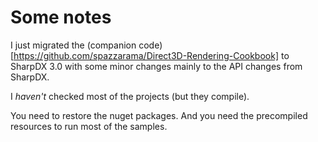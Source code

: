 Some notes
==========
I just migrated the (companion code)[https://github.com/spazzarama/Direct3D-Rendering-Cookbook] to SharpDX 3.0 with some minor changes
mainly to the API changes from SharpDX.

I *haven't* checked most of the projects (but they compile).

You need to restore the nuget packages.
And you need the precompiled resources to run most of the samples.